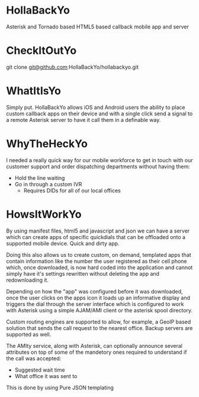 HollaBackYo
===========

Asterisk and Tornado based HTML5 based callback mobile app and server

CheckItOutYo
============

git clone git@github.com:HollaBackYo/hollabackyo.git

WhatItIsYo
==========

Simply put.  HollaBackYo allows iOS and Android users the ability to place custom callback apps on their device and
with a single click send a signal to a remote Asterisk server to have it call them in a definable way.

WhyTheHeckYo
============

I needed a really quick way for our mobile workforce to get in touch with our customer support and order dispatching
departments without having them:

  - Hold the line waiting
  - Go in through a custom IVR
    - Requires DIDs for all of our local offices

HowsItWorkYo
============

By using manifest files, html5 and javascript and json we can have a server which can create apps of specific quickdials
that can be offloaded onto a supported mobile device.  Quick and dirty app.

Doing this also allows us to create custom, on demand, templated apps that contain information like the number the user
registered as their cell phone which, once downloaded, is now hard coded into the application and cannot simply have it's
settings rewritten without deleting the app and redownloading it.

Depending on how the "app" was configured before it was downloaded, once the user clicks on the apps icon it loads up an
informative display and triggers the dial through the server interface which is configured to work with Asterisk using a
simple AJAM/AMI client or the asterisk spool directory.

Custom routing engines are supported to allow, for example, a GeoIP based solution that sends the call request to the
nearest office.  Backup servers are supported as well.

The AMIty service, along with Asterisk, can optionally announce several attributes on top of some of the mandetory ones
required to understand if the call was accepted:

  - Suggested wait time
  - What office it was sent to

This is done by using Pure JSON templating